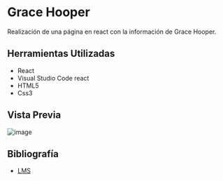 # Grace Hooper

Realización de una página en react con la información de Grace Hooper.

## Herramientas Utilizadas
+ React
+ Visual Studio Code react
+ HTML5
+ Css3

## Vista Previa

![image](https://user-images.githubusercontent.com/19315632/36970850-f69e176c-2037-11e8-8956-c3152032c503.png)

## Bibliografía

* [LMS](https://lms.laboratoria.la/cohorts/lim-2018-01-bc-js-front-end-developer/courses/react/02-babel-and-webpack/01-babel)

